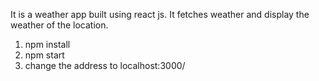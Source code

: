 It is a weather app built using react js. It fetches weather and display the weather of the location.
1. npm install
2. npm start
3. change the address to localhost:3000/
